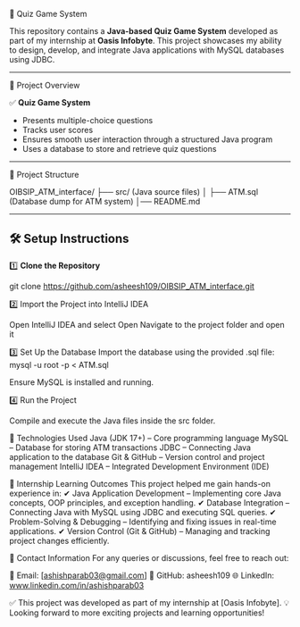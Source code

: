  🎯 Quiz Game System

This repository contains a **Java-based Quiz Game System** developed as part of my internship at **Oasis Infobyte**. This project showcases my ability to design, develop, and integrate Java applications with MySQL databases using JDBC.

---

 📌 Project Overview

✅ **Quiz Game System**  
- Presents multiple-choice questions  
- Tracks user scores  
- Ensures smooth user interaction through a structured Java program  
- Uses a database to store and retrieve quiz questions  

---

 📂 Project Structure

 OIBSIP_ATM_interface/ ├── src/ (Java source files) │ ├── ATM.sql (Database dump for ATM system) │── README.md

 
---

## 🛠 Setup Instructions

1️⃣ **Clone the Repository**  
   
   git clone https://github.com/asheesh109/OIBSIP_ATM_interface.git

2️⃣ Import the Project into IntelliJ IDEA

Open IntelliJ IDEA and select Open
Navigate to the project folder and open it

3️⃣ Set Up the Database
Import the database using the provided .sql file:
mysql -u root -p < ATM.sql

Ensure MySQL is installed and running.

4️⃣ Run the Project

Compile and execute the Java files inside the src folder.

📜 Technologies Used
Java (JDK 17+) – Core programming language
MySQL – Database for storing ATM transactions
JDBC – Connecting Java application to the database
Git & GitHub – Version control and project management
IntelliJ IDEA – Integrated Development Environment (IDE)

🎯 Internship Learning Outcomes
This project helped me gain hands-on experience in:
✔ Java Application Development – Implementing core Java concepts, OOP principles, and exception handling.
✔ Database Integration – Connecting Java with MySQL using JDBC and executing SQL queries.
✔ Problem-Solving & Debugging – Identifying and fixing issues in real-time applications.
✔ Version Control (Git & GitHub) – Managing and tracking project changes efficiently.

📧 Contact Information
For any queries or discussions, feel free to reach out:

📩 Email: [ashishparab03@gmail.com]
🔗 GitHub: asheesh109
🌐 LinkedIn: www.linkedin.com/in/ashishparab03

✅ This project was developed as part of my internship at [Oasis Infobyte].
💡 Looking forward to more exciting projects and learning opportunities!
   


